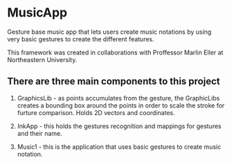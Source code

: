 # MusicApp
Gesture base music app that lets users create music notations by using very basic gestures to create the different features. 

This framework was created in collaborations with Proffessor Marlin Eller at Northeastern University. 

## There are three main components to this project

1. GraphicsLib - as points accumulates from the gesture, the GraphicLibs creates a bounding box around the points in order to scale the stroke for furture comparison. Holds 2D vectors and coordinates.

2. InkApp - this holds the gestures recognition and mappings for gestures and their name.

3. Music1 - this is the application that uses basic gestures to create music notation. 
